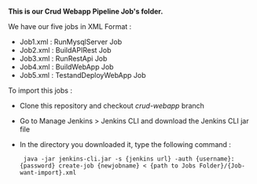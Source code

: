 **This is our Crud Webapp Pipeline Job's folder.**

We have our five jobs in XML Format : 
   - Job1.xml : RunMysqlServer Job
   - Job2.xml : BuildAPIRest Job
   - Job3.xml : RunRestApi Job
   - Job4.xml : BuildWebApp Job
   - Job5.xml : TestandDeployWebApp Job
   
   
To import this jobs : 
  - Clone this repository and checkout _crud-webapp_ branch
  - Go to Manage Jenkins > Jenkins CLI and download the Jenkins CLI jar file 
  - In the directory you downloaded it, type the following command :
        
         java -jar jenkins-cli.jar -s {jenkins url} -auth {username}:{password} create-job {newjobname} < {path to Jobs Folder}/{Job-want-import}.xml

